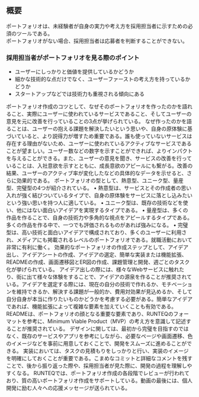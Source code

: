 ## 概要
ポートフォリオは、未経験者が自身の実力や考え方を採用担当者に示すための必須のツールである。  
ポートフォリオがない場合、採用担当者は応募者を判断することができない。  

### 採用担当者がポートフォリオを見る際のポイント
- ユーザーにしっかりと価値を提供しているかどうか
- 細かな技術的な点だけでなく、ユーザーファーストの考え方を持っているかどうか
- スタートアップなどでは技術力も重視される傾向にある

ポートフォリオ作成のコツとして、なぜそのポートフォリオを作ったのかを語れること、実際にユーザーに使われているサービスであること、そしてユーザーの意見を元に改善を行っていることの3点が挙げられている。
なぜ作ったのかを語ることは、ユーザーの抱える課題を解決したいという思いや、自身の原体験に基づいていると、より説得力が増すため重要である。誰も使っていないサービスは存在する理由がないため、ユーザーに使われているアクティブなサービスであることが望ましい。ユーザー数などの数字を示すことができれば、よりインパクトを与えることができる。また、ユーザーの意見を聞き、サービスの改善を行っていることは、入社意欲を示すとともに、成長意欲のアピールにも繋がる。改善の結果、ユーザーのアクティブ率が変化したなどの具体的なデータを示せると、さらに効果的である。
ポートフォリオの型として、熱意型、ユニーク型、量産型、完璧型の4つが紹介されている。
•
熱意型は、サービスとその作成者の思い入れが強く結びついているタイプで、自身の原体験をサービスに落とし込みたいという強い思いを持つ人に適している。
•
ユニーク型は、既存の技術などを使い、他にはない面白いアイデアを実現するタイプである。
•
量産型は、多くの作品を作ることで、自身の技術力や多角的な視点をアピールするタイプである。多くの作品を作る中で、一つでも評価されるものがあれば強みになる。
•
完璧型は、高い技術と面白いアイデアで構成されており、多くのユーザーに利用され、メディアにも掲載されるレベルのポートフォリオである。就職活動において非常に有利に働く。
効果的なポートフォリオの作成ステップとして、アイデア出し、アイデアシートの作成、アイデアの選定、簡単な実装または機能拡張、READMEの作成、画面遷移図とER図の作成、課題管理と開発、週ごとのタスク化が挙げられている。
アイデア出しの際には、様々なWebサービスに触れたり、街に出て様々な体験をすることで、アイデアの源泉を作ることが推奨されている。アイデアを選定する際には、現在の自分の技術で作れるか、モチベーションを維持できるか、解決する課題が一般的か、費用対効果が見込めるか、そして自分自身が本当に作りたいものかどうかを考慮する必要がある。簡単なアイデアであれば、機能拡張によって複雑な要素を加えていくことも有効である。
READMEは、ポートフォリオの顔となる重要な要素であり、RUNTEQのフォーマットを参考に、Minimum Viable Product（MVP）の考え方を意識して記述することが推奨されている。
デザインに関しては、最初から完璧を目指すのではなく、既存のサービスやアプリを参考にしながら、必要なページや画面遷移、色のイメージなどを事前に用意しておくことで、開発をスムーズに進めることができる。
実装においては、タスクの見積もりをしっかりと行い、実装のイメージを明確にしておくことが重要である。こまめなコミットと詳細なコメントを残すことで、後から振り返った際や、採用担当者が見た際に、開発の過程を理解しやすくなる。
RUNTEQでは、ポートフォリオ作成の各段階でレビューが行われており、質の高いポートフォリオ作成をサポートしている。動画の最後には、個人開発に励む人々への応援メッセージが送られている。
